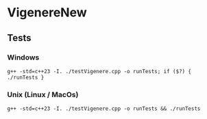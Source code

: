 # VigenereNew

## Tests

### Windows
```
g++ -std=c++23 -I. ./testVigenere.cpp -o runTests; if ($?) { ./runTests }
```

### Unix (Linux / MacOs)

```
g++ -std=c++23 -I. ./testVigenere.cpp -o runTests && ./runTests

```